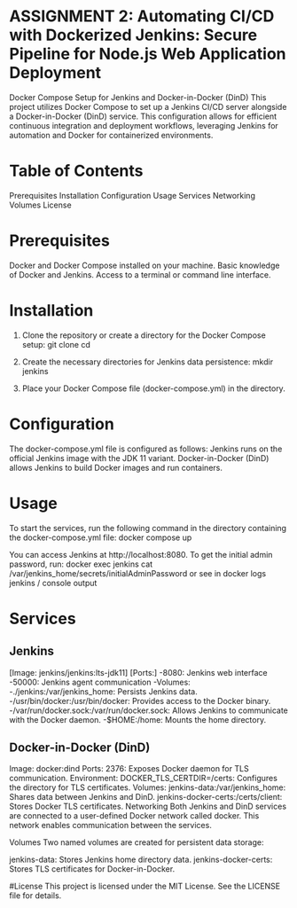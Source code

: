 # ASSIGNMENT 2: Automating CI/CD with Dockerized Jenkins: Secure Pipeline for Node.js Web Application Deployment

Docker Compose Setup for Jenkins and Docker-in-Docker (DinD)
This project utilizes Docker Compose to set up a Jenkins CI/CD server alongside a Docker-in-Docker (DinD) service. This configuration allows for efficient continuous integration and deployment workflows, leveraging Jenkins for automation and Docker for containerized environments.

# Table of Contents
Prerequisites
Installation
Configuration
Usage
Services
Networking
Volumes
License

# Prerequisites
Docker and Docker Compose installed on your machine.
Basic knowledge of Docker and Jenkins.
Access to a terminal or command line interface.

# Installation
1. Clone the repository or create a directory for the Docker Compose setup:
git clone <repository-url>
cd <directory>

2. Create the necessary directories for Jenkins data persistence:
mkdir jenkins
3. Place your Docker Compose file (docker-compose.yml) in the directory.

# Configuration
The docker-compose.yml file is configured as follows:
Jenkins runs on the official Jenkins image with the JDK 11 variant.
Docker-in-Docker (DinD) allows Jenkins to build Docker images and run containers.

# Usage
To start the services, run the following command in the directory containing the docker-compose.yml file:
docker compose up

You can access Jenkins at http://localhost:8080. To get the initial admin password, run:
docker exec jenkins cat /var/jenkins_home/secrets/initialAdminPassword
or see in docker logs jenkins / console output 

# Services
## Jenkins
[Image: jenkins/jenkins:lts-jdk11]
[Ports:]
-8080: Jenkins web interface
-50000: Jenkins agent communication
-Volumes:
-./jenkins:/var/jenkins_home: Persists Jenkins data.
-/usr/bin/docker:/usr/bin/docker: Provides access to the Docker binary.
-/var/run/docker.sock:/var/run/docker.sock: Allows Jenkins to communicate with the Docker daemon.
-$HOME:/home: Mounts the home directory.
## Docker-in-Docker (DinD)
Image: docker:dind
Ports:
2376: Exposes Docker daemon for TLS communication.
Environment:
DOCKER_TLS_CERTDIR=/certs: Configures the directory for TLS certificates.
Volumes:
jenkins-data:/var/jenkins_home: Shares data between Jenkins and DinD.
jenkins-docker-certs:/certs/client: Stores Docker TLS certificates.
Networking
Both Jenkins and DinD services are connected to a user-defined Docker network called docker. This network enables communication between the services.

Volumes
Two named volumes are created for persistent data storage:

jenkins-data: Stores Jenkins home directory data.
jenkins-docker-certs: Stores TLS certificates for Docker-in-Docker.

#License
This project is licensed under the MIT License. See the LICENSE file for details.
